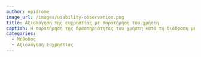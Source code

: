 ```yaml
---
author: epidrome
image_url: /images/usability-observation.png
title: Αξιολόγηση της ευχρηστίας με παρατήρηση του χρήστη 
caption: Η παρατήρηση της δραστηριότητας του χρήστη κατά τη διάδραση με τον υπολογιστή είναι η πιο δημοφιλής και απλή τεχνική αξιολόγησης μιας νέας εφαρμογής ή συσκευής.
categories:
  - Μέθοδος
  - Αξιολόγηση Ευχρηστίας
---
```

